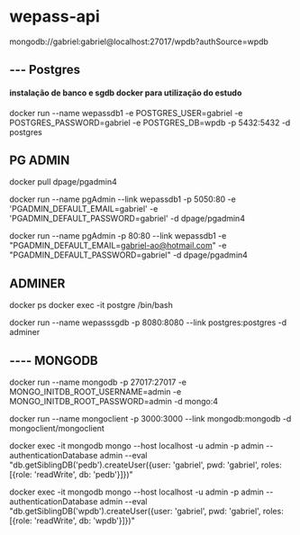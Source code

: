 # wepass-api

mongodb://gabriel:gabriel@localhost:27017/wpdb?authSource=wpdb

## --- Postgres

#### instalação de banco e sgdb docker para utilização do estudo

docker run --name wepassdb1 -e POSTGRES_USER=gabriel -e POSTGRES_PASSWORD=gabriel -e POSTGRES_DB=wpdb -p 5432:5432 -d postgres

## PG ADMIN

docker pull dpage/pgadmin4

docker run --name pgAdmin --link wepassdb1 -p 5050:80 -e 'PGADMIN_DEFAULT_EMAIL=gabriel' -e 'PGADMIN_DEFAULT_PASSWORD=gabriel' -d dpage/pgadmin4

docker run --name pgAdmin -p 80:80 --link wepassdb1 -e "PGADMIN_DEFAULT_EMAIL=gabriel-ao@hotmail.com" -e "PGADMIN_DEFAULT_PASSWORD=gabriel" -d dpage/pgadmin4

## ADMINER

docker ps
docker exec -it postgre /bin/bash

docker run --name wepasssgdb -p 8080:8080 --link postgres:postgres -d adminer

## ---- MONGODB

docker run --name mongodb -p 27017:27017 -e MONGO_INITDB_ROOT_USERNAME=admin -e MONGO_INITDB_ROOT_PASSWORD=admin -d mongo:4

docker run --name mongoclient -p 3000:3000 --link mongodb:mongodb -d mongoclient/mongoclient

docker exec -it mongodb mongo --host localhost -u admin -p admin --authenticationDatabase admin --eval "db.getSiblingDB('pedb').createUser({user: 'gabriel', pwd: 'gabriel', roles: [{role: 'readWrite', db: 'pedb'}]})"

docker exec -it mongodb mongo --host localhost -u admin -p admin --authenticationDatabase admin --eval "db.getSiblingDB('wpdb').createUser({user: 'gabriel', pwd: 'gabriel', roles: [{role: 'readWrite', db: 'wpdb'}]})"

